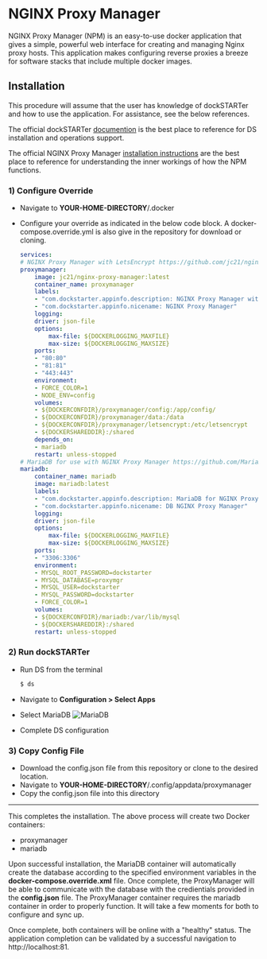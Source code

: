 # NGINX Proxy Manager

NGINX Proxy Manager (NPM) is an easy-to-use docker application that gives a simple, powerful web interface for creating and managing Nginx proxy hosts. This application makes configuring reverse proxies a breeze for software stacks that include multiple docker images.

## Installation

This procedure will assume that the user has knowledge of dockSTARTer and how to use the application. For assistance, see the below references.

The official dockSTARTer [documention](https://dockstarter.com/introduction/) is the best place to reference for DS installation and operations support.

The official NGINX Proxy Manager [installation instructions](https://github.com/jc21/nginx-proxy-manager/blob/master/doc/INSTALL.md?utm_source=npm-site) are the best place to reference for understanding the inner workings of how the NPM functions.

### 1) Configure Override

* Navigate to **YOUR-HOME-DIRECTORY**/.docker
* Configure your override as indicated in the below code block. A docker-compose.override.yml is also give in the repository for download or cloning.

    ````yml
    services:
    # NGINX Proxy Manager with LetsEncrypt https://github.com/jc21/nginx-proxy-manager
    proxymanager:
        image: jc21/nginx-proxy-manager:latest
        container_name: proxymanager
        labels:
        - "com.dockstarter.appinfo.description: NGINX Proxy Manager with LetsEncrypt included"
        - "com.dockstarter.appinfo.nicename: NGINX Proxy Manager"
        logging:
        driver: json-file
        options:
            max-file: ${DOCKERLOGGING_MAXFILE}
            max-size: ${DOCKERLOGGING_MAXSIZE}
        ports:
        - "80:80"
        - "81:81"
        - "443:443"
        environment:
        - FORCE_COLOR=1
        - NODE_ENV=config
        volumes:
        - ${DOCKERCONFDIR}/proxymanager/config:/app/config/
        - ${DOCKERCONFDIR}/proxymanager/data:/data
        - ${DOCKERCONFDIR}/proxymanager/letsencrypt:/etc/letsencrypt
        - ${DOCKERSHAREDDIR}:/shared
        depends_on:
        - mariadb
        restart: unless-stopped
    # MariaDB for use with NGINX Proxy Manager https://github.com/MariaDB/server
    mariadb:
        container_name: mariadb
        image: mariadb:latest
        labels:
        - "com.dockstarter.appinfo.description: MariaDB for NGINX Proxy Manager"
        - "com.dockstarter.appinfo.nicename: DB NGINX Proxy Manager"
        logging:
        driver: json-file
        options:
            max-file: ${DOCKERLOGGING_MAXFILE}
            max-size: ${DOCKERLOGGING_MAXSIZE}
        ports:
        - "3306:3306"
        environment:
        - MYSQL_ROOT_PASSWORD=dockstarter
        - MYSQL_DATABASE=proxymgr
        - MYSQL_USER=dockstarter
        - MYSQL_PASSWORD=dockstarter
        - FORCE_COLOR=1
        volumes:
        - ${DOCKERCONFDIR}/mariadb:/var/lib/mysql
        - ${DOCKERSHAREDDIR}:/shared
        restart: unless-stopped

    ````

### 2) Run dockSTARTer

* Run DS from the terminal

    ````bash
    $ ds
    ````

* Navigate to **Configuration > Select Apps**
* Select MariaDB
    ![MariaDB](https://i.imgur.com/v5zc3sm.png)
* Complete DS configuration

### 3) Copy Config File

* Download the config.json file from this repository or clone to the desired location.
* Navigate to **YOUR-HOME-DIRECTORY**/.config/appdata/proxymanager
* Copy the config.json file into this directory

----

This completes the installation. The above process will create two Docker containers:

* proxymanager
* mariadb

Upon successful installation, the MariaDB container will automatically create the database according to the specified environment variables in the **docker-compose.override.xml** file. Once complete, the ProxyManager will be able to communicate with the database with the credientials provided in the **config.json** file. The ProxyManager container requires the mariadb container in order to properly function. It will take a few moments for both to configure and sync up.  

Once complete, both containers will be online with a "healthy" status. The application completion can be validated by a successful navigation to http://localhost:81.